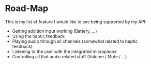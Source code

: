# Road-Map

This is my list of feature I would like to see being supported by my API:

- Getting addition input working (Battery, ...) 
- Using the haptic feedback
- Playing audio through all channels (somewhat related to haptic feedback)
- Listening to the user with the integrated microphone
- Controlling all that audio related stuff (Volume / Mute / ...)


